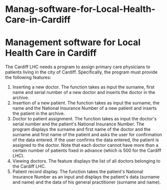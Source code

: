 # Manag-software-for-Local-Health-Care-in-Cardiff

<h1><b>Management software for Local Health Care in Cardiff</b></h1>

The Cardiff LHC needs a program to assign primary care physicians to patients living in the city of Cardiff.
Specifically, the program must provide the following features:
  
  1. Inserting a new doctor. The function takes as input the surname, first name and serial number of a new doctor and
  inserts the doctor in the archive.
  2. Insertion of a new patient. The function takes as input the surname, the name and the National Insurance Number of a
  new patient and inserts the patient in the archive.
  3. Doctor to patient assignment. The function takes as input the doctor's serial number and the patient's National
  Insurance Number. The program displays the surname and first name of the doctor and the surname and first name of the
  patient and asks the user for confirmation of the data entered. If the user confirms the data entered, the patient is
  assigned to the doctor. Note that each doctor cannot have more than a certain number of patients fixed in advance (which
  is 500 for the Cardiff LHC).
  4. Viewing doctors. The feature displays the list of all doctors belonging to the Cardiff LHC.
  5. Patient record display. The function takes the patient's National Insurance Number as an input and displays the
  patient's data (surname and name) and the data of his general practitioner (surname and name).
  
